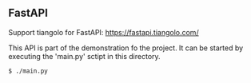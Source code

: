 ## FastAPI

Support tiangolo for FastAPI: https://fastapi.tiangolo.com/

This API is part of the demonstration fo the project. It can be started by executing the 'main.py' sctipt in this directory.

    $ ./main.py

